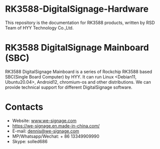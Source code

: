 # RK3588-DigitalSignage-Hardware
This repository is the documentation for RK3588 products, written by RSD Team of HYY Technology Co.,Ltd.
# RK3588 DigitalSignage Mainboard (SBC)
RK3588 DigitalSignage Mainboard is a series of Rockchip RK3588 based SBC(Single Board Computer) by HYY. It can run Linux <Debian11, Ubuntu20.04>, Android12,  chromium-os and other distributions. We can provide technical support for different DigitalSignage software.
# Contacts
- Website: www.we-signage.com
- https://we-signage.en.made-in-china.com/
- E-mail: dennis@we-signage.com
- MP/Whatsapp/Wechat: + 86 13349909990
- Skype: solled686